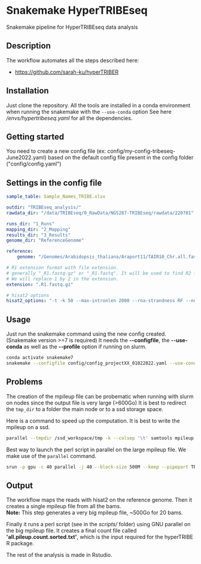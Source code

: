 # Snakemake HyperTRIBEseq

Snakemake pipeline for HyperTRIBEseq data analysis

## Description

The workflow automates all the steps described here: 

- https://github.com/sarah-ku/hyperTRIBER

## Installation

Just clone the repository. All the tools are installed in a conda environment when running the snakemake with the ```--use-conda``` option 
See here */envs/hypertribeseq.yaml* for all the dependencies.

## Getting started

You need to create a new config file (ex: config/my-config-tribeseq-June2022.yaml) based on the default config file present in the config folder ("config/config.yaml")

## Settings in the config file

```yaml 
sample_table: Sample_Names_TRIBE.xlsx

outdir: "TRIBEseq_analysis/"
rawdata_dir: "/data/TRIBEseq/0_RawData/NGS287-TRIBEseq/rawdata/220701"

runs_dir: "1_Runs"
mapping_dir: "2_Mapping"
results_dir: "3_Results"
genome_dir: "ReferenceGenome"

reference:
    genome: "/Genomes/Arabidopsis_thaliana/Araport11/TAIR10_Chr.all.fasta" # Reference genome in fasta

# R1 extension format with file extension. 
# generally "_R1.fastq.gz" or "_R1.fastq". It will be used to find R2 files.
# We will replace 1 by 2 in the extension. 
extension: ".R1.fastq.gz"

# hisat2 options
hisat2_options: "-t -k 50 --max-intronlen 2000 --rna-strandness RF --no-unal --rg LB:2x100bp_RF_stranded --rg PL:Illumina_HiSeq_4000 --rg PU:Arabidopsis_thaliana"
```

## Usage

Just run the snakemake command using the new config created. (Snakemake version >=7 is required)
It needs the **--configfile**, the **--use-conda** as well as the **--profile** option if running on slurm.

```bash
conda activate snakemake7
snakemake --configfile config/config_projectXX_01022022.yaml --use-conda --profile slurm
```

## Problems

The creation of the mpileup file can be probematic when running with slurm on nodes since the output file is very large (>600Go)
It is best to redirect the ```tmp_dir``` to a folder the main node or to a ssd storage space.

Here is a command to speed up the computation. It is best to write the mpileup on a ssd.

```sh
parallel --tmpdir /ssd_workspace/tmp -k --colsep '\t' samtools mpileup --max-depth 20000 -Q 40 --skip-indels -f ReferenceGenome/TAIR10_Chr.all.fasta -r {1} 2_Mapping/STRANDED/*.bam :::: ReferenceGenome/TAIR10_Chr.all.fasta.fai > /ssd_workspace/ANALYSIS/all_samples.mpileup
```

Best way to launch the perl script in parallel on the large mpileup file. We make use of the ```parallel``` command.

```sh
srun -p gpu -c 40 parallel -j 40 --block-size 500M --keep --pipepart TRIBEseq/.snakemake/conda/cdfe291fb5757b4cfc46abd106fcef5c/bin/perl ~/Snakemake_hyperTRIBE/workflow/scripts/RNAeditR_mpileup2bases.pl :::: all_samples.mpileup > all_samples.mpileup.stranded.basecounts.txt
```

## Output

The workflow maps the reads with hisat2 on the reference genome. 
Then it creates a single mpileup file from all the bams.   
**Note:** This step generates a very big mpileup file, ~500Go for 20 bams.  

Finally it runs a perl script (see in the *scripts/* folder) using GNU parallel on the big mpileup file. 
It creates a final count file called **'all.pileup.count.sorted.txt'**, which is the input required for the hyperTRIBE R package.

The rest of the analysis is made in Rstudio.
